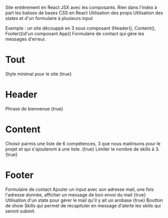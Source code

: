 Site entièrement en React JSX avec les composants. Rien dans l'index à part les balises de bases
CSS en React
Utilisation des props
Utilisation des states et d'un formulaire à plusieurs input

Exemple : un site découppé en 3 sous composant (Header(), Content(), Footer())d'un composant App()
Formulaire de contact qui gère les messages d'erreur. 

# Tout
Style minimal pour le site {true}

# Header

Phrase de bienvenue {true}

# Content 
Choisir parmis une liste de 6 compétences, 3 que nous maitrisons pour le projet et qui s'ajouteront à une liste. {true}
Limiter le nombre de skills à 3. {true}

# Footer
Formulaire de contact
Ajouter un input avec son adresse mail, une fois l'adresse donnée, afficher un message de bon envoi du mail {true}
Utilisation d'un state pour gérer le mail qu'il y ait un arobase {true}
Boutton de show Skills qui permet de récapituler en message d'alerte les skills qui seront submit.